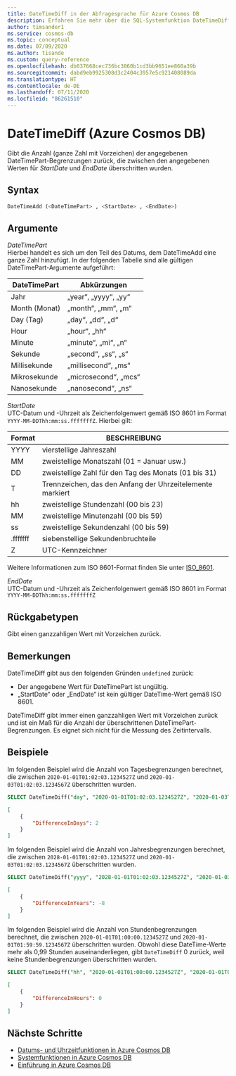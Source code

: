 ```yaml
---
title: DateTimeDiff in der Abfragesprache für Azure Cosmos DB
description: Erfahren Sie mehr über die SQL-Systemfunktion DateTimeDiff in Azure Cosmos DB.
author: timsander1
ms.service: cosmos-db
ms.topic: conceptual
ms.date: 07/09/2020
ms.author: tisande
ms.custom: query-reference
ms.openlocfilehash: db037668cec736bc3060b1cd3bb9651ee860a39b
ms.sourcegitcommit: dabd9eb9925308d3c2404c3957e5c921408089da
ms.translationtype: HT
ms.contentlocale: de-DE
ms.lasthandoff: 07/11/2020
ms.locfileid: "86261510"
---
```

# <a name="datetimediff-azure-cosmos-db"></a>DateTimeDiff (Azure Cosmos DB)

Gibt die Anzahl (ganze Zahl mit Vorzeichen) der angegebenen DateTimePart-Begrenzungen zurück, die zwischen den angegebenen Werten für *StartDate* und *EndDate* überschritten wurden.
  
## <a name="syntax"></a>Syntax
  
```sql
DateTimeAdd (<DateTimePart> , <StartDate> , <EndDate>)
```

## <a name="arguments"></a>Argumente
  
*DateTimePart*  
   Hierbei handelt es sich um den Teil des Datums, dem DateTimeAdd eine ganze Zahl hinzufügt. In der folgenden Tabelle sind alle gültigen DateTimePart-Argumente aufgeführt:

| DateTimePart | Abkürzungen        |
| ------------ | -------------------- |
| Jahr         | „year“, „yyyy“, „yy“ |
| Month (Monat)        | „month“, „mm“, „m“   |
| Day (Tag)          | „day“, „dd“, „d“     |
| Hour         | „hour“, „hh“         |
| Minute       | „minute“, „mi“, „n“  |
| Sekunde       | „second“, „ss“, „s“  |
| Millisekunde  | „millisecond“, „ms“  |
| Mikrosekunde  | „microsecond“, „mcs“ |
| Nanosekunde   | „nanosecond“, „ns“   |

*StartDate*  
    UTC-Datum und -Uhrzeit als Zeichenfolgenwert gemäß ISO 8601 im Format `YYYY-MM-DDThh:mm:ss.fffffffZ`. Hierbei gilt:
  
  |Format|BESCHREIBUNG|
  |-|-|
  |YYYY|vierstellige Jahreszahl|
  |MM|zweistellige Monatszahl (01 = Januar usw.)|
  |DD|zweistellige Zahl für den Tag des Monats (01 bis 31)|
  |T|Trennzeichen, das den Anfang der Uhrzeitelemente markiert|
  |hh|zweistellige Stundenzahl (00 bis 23)|
  |MM|zweistellige Minutenzahl (00 bis 59)|
  |ss|zweistellige Sekundenzahl (00 bis 59)|
  |.fffffff|siebenstellige Sekundenbruchteile|
  |Z|UTC-Kennzeichner||
  
  Weitere Informationen zum ISO 8601-Format finden Sie unter [ISO_8601](https://en.wikipedia.org/wiki/ISO_8601).

*EndDate*  
   UTC-Datum und -Uhrzeit als Zeichenfolgenwert gemäß ISO 8601 im Format `YYYY-MM-DDThh:mm:ss.fffffffZ`

## <a name="return-types"></a>Rückgabetypen

Gibt einen ganzzahligen Wert mit Vorzeichen zurück.

## <a name="remarks"></a>Bemerkungen

DateTimeDiff gibt aus den folgenden Gründen `undefined` zurück:

- Der angegebene Wert für DateTimePart ist ungültig.
- „StartDate“ oder „EndDate“ ist kein gültiger DateTime-Wert gemäß ISO 8601.

DateTimeDiff gibt immer einen ganzzahligen Wert mit Vorzeichen zurück und ist ein Maß für die Anzahl der überschrittenen DateTimePart-Begrenzungen. Es eignet sich nicht für die Messung des Zeitintervalls.

## <a name="examples"></a>Beispiele
  
Im folgenden Beispiel wird die Anzahl von Tagesbegrenzungen berechnet, die zwischen `2020-01-01T01:02:03.1234527Z` und `2020-01-03T01:02:03.1234567Z` überschritten wurden.

```sql
SELECT DateTimeDiff("day", "2020-01-01T01:02:03.1234527Z", "2020-01-03T01:02:03.1234567Z") AS DifferenceInDays
```

```json
[
    {
        "DifferenceInDays": 2
    }
]
```  

Im folgenden Beispiel wird die Anzahl von Jahresbegrenzungen berechnet, die zwischen `2028-01-01T01:02:03.1234527Z` und `2020-01-03T01:02:03.1234567Z` überschritten wurden.

```sql
SELECT DateTimeDiff("yyyy", "2028-01-01T01:02:03.1234527Z", "2020-01-03T01:02:03.1234567Z") AS DifferenceInYears
```

```json
[
    {
        "DifferenceInYears": -8
    }
]
```

Im folgenden Beispiel wird die Anzahl von Stundenbegrenzungen berechnet, die zwischen `2020-01-01T01:00:00.1234527Z` und `2020-01-01T01:59:59.1234567Z` überschritten wurden. Obwohl diese DateTime-Werte mehr als 0,99 Stunden auseinanderliegen, gibt `DateTimeDiff` 0 zurück, weil keine Stundenbegrenzungen überschritten wurden.

```sql
SELECT DateTimeDiff("hh", "2020-01-01T01:00:00.1234527Z", "2020-01-01T01:59:59.1234567Z") AS DifferenceInHours
```

```json
[
    {
        "DifferenceInHours": 0
    }
]
```

## <a name="next-steps"></a>Nächste Schritte

- [Datums- und Uhrzeitfunktionen in Azure Cosmos DB](sql-query-date-time-functions.md)
- [Systemfunktionen in Azure Cosmos DB](sql-query-system-functions.md)
- [Einführung in Azure Cosmos DB](introduction.md)
